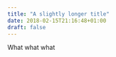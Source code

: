 ```yaml
---
title: "A slightly longer title"
date: 2018-02-15T21:16:48+01:00
draft: false
---
```

What what what

